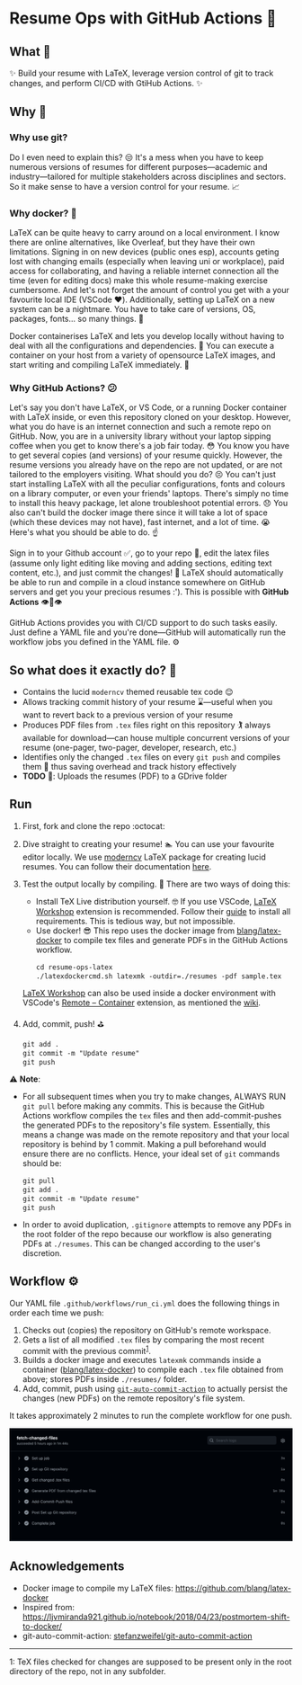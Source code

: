 # Resume Ops with GitHub Actions :rocket:
 
## What :thinking:
:sparkles: Build your resume with LaTeX, leverage version control of git to track changes, and perform CI/CD with GtiHub Actions. :sparkles:

## Why :raised_eyebrow:
### Why use git?
Do I even need to explain this? :unamused: It's a mess when you have to keep numerous versions of resumes for different purposes—academic and industry—tailored for multiple stakeholders across disciplines and sectors. So it make sense to have a version control for your resume. :chart_with_upwards_trend:

### Why docker? :whale:
LaTeX can be quite heavy to carry around on a local environment. I know there are online alternatives, like Overleaf, but they have their own limitations. Signing in on new devices (public ones esp), accounts geting lost with changing emails (especially when leaving uni or workplace), paid access for collaborating, and having a reliable internet connection all the time (even for editing docs) make this whole resume-making exercise cumbersome. And let's not forget the amount of control you get with a your favourite local IDE (VSCode :heart:). Additionally, setting up LaTeX on a new system can be a nightmare. You have to take care of versions, OS, packages, fonts... so many things. :person_fencing:

Docker containerises LaTeX and lets you develop locally without having to deal with all the configurations and dependencies. :lotus_position: You can execute a container on your host from a variety of opensource LaTeX images, and start writing and compiling LaTeX immediately. :man_dancing:

### Why GitHub Actions? :confused:
Let's say you don't have LaTeX, or VS Code, or a running Docker container with LaTeX inside, or even this repository cloned on your desktop. However, what you do have is an internet connection and such a remote repo on GitHub. Now, you are in a university library without your laptop sipping coffee when you get to know there's a job fair today. :flushed: You know you have to get several copies (and versions) of your resume quickly. However, the resume versions you already have on the repo are not updated, or are not tailored to the employers visiting. What should you do? :persevere: You can't just start installing LaTeX with all the peculiar configurations, fonts and colours on a library computer, or even your friends' laptops. There's simply no time to install this heavy package, let alone troubleshoot potential errors. :disappointed: You also can't build the docker image there since it will take a lot of space (which these devices may not have), fast internet, and a lot of time. :sob: Here's what you should be able to do. :point_up:

 Sign in to your Github account :white_check_mark:, go to your repo :file_folder:, edit the latex files (assume only light editing like moving and adding sections, editing text content, etc.), and just commit the changes! :rocket: LaTeX should automatically be able to run and compile in a cloud instance somewhere on GitHub servers and get you your precious resumes :'). This is possible with **GitHub Actions** :eye::lips::eye:

 GitHub Actions provides you with CI/CD support to do such tasks easily. Just define a YAML file and you're done—GitHub will automatically run the workflow jobs you defined in the YAML file. :gear:


## So what does it exactly do? :monocle_face:
- Contains the lucid `moderncv` themed reusable tex code :relieved:
- Allows tracking commit history of your resume :hourglass:—useful when you want to revert back to a previous version of your resume 
- Produces PDF files from `.tex` files right on this repository :golfing: always available for download—can house multiple concurrent versions of your resume (one-pager, two-pager, developer, research, etc.)
- Identifies only the changed `.tex` files on every `git push` and compiles them :dart: thus saving overhead and track history effectively 
- **TODO** :wrench:: Uploads the resumes (PDF) to a GDrive folder 

## Run
1. First, fork and clone the repo :octocat:
2. Dive straight to creating your resume! :swimmer: You can use your favourite editor locally. We use [moderncv](https://github.com/moderncv/moderncv) LaTeX package for creating lucid resumes. You can follow their documentation [here](http://mirrors.ctan.org/macros/latex/contrib/moderncv/manual/moderncv_userguide.pdf).

3. Test the output locally by compiling. :cowboy_hat_face: There are two ways of doing this:
    - Install TeX Live distribution yourself. :nerd_face: If you use VSCode, [LaTeX Workshop](https://marketplace.visualstudio.com/items?itemName=James-Yu.latex-workshop) extension is recommended. Follow their [guide](https://github.com/James-Yu/LaTeX-Workshop/wiki/Install) to install all requirements. This is tedious way, but not impossible. 
    - Use docker! :sunglasses: This repo uses the docker image from [blang/latex-docker](https://github.com/blang/latex-docker) to compile tex files and generate PDFs in the GitHub Actions workflow.
        ```
        cd resume-ops-latex
        ./latexdockercmd.sh latexmk -outdir=./resumes -pdf sample.tex
        ```
    [LaTeX Workshop](https://marketplace.visualstudio.com/items?itemName=James-Yu.latex-workshop) can also be used inside a docker environment with VSCode's [Remote – Container](https://marketplace.visualstudio.com/items?itemName=ms-vscode-remote.remote-containers) extension, as mentioned the [wiki](https://github.com/James-Yu/LaTeX-Workshop/wiki/Install#using-docker). 
4. Add, commit, push! :golf:
    ```
    git add .
    git commit -m "Update resume"
    git push
    ```
:warning: **Note**: 
- For all subsequent times when you try to make changes, ALWAYS RUN `git pull` before making any commits. This is because the GitHub Actions workflow compiles the `tex` files and then add-commit-pushes the generated PDFs to the repository's file system. Essentially, this means a change was made on the remote repository and that your local repository is behind by 1 commit. Making a pull beforehand would ensure there are no conflicts. Hence, your ideal set of `git` commands should be:
    ```
    git pull
    git add .
    git commit -m "Update resume"
    git push   
    ```
- In order to avoid duplication, `.gitignore` attempts to remove any PDFs in the root folder of the repo because our workflow is also generating PDFs at `./resumes`. This can be changed according to the user's discretion.

## Workflow :gear:
Our YAML file `.github/workflows/run_ci.yml` does the following things in order each time we push:
1. Checks out (copies) the repository on GitHub's remote workspace.
2. Gets a list of all modified `.tex` files by comparing the most recent commit with the previous commit<sup>[1](#myfootnote1)</sup>. 
3. Builds a docker image and executes `latexmk` commands inside a container ([blang/latex-docker](https://github.com/blang/latex-docker)) to compile each `.tex` file obtained from above; stores PDFs inside `./resumes/` folder.
4. Add, commit, push using [`git-auto-commit-action`](https://github.com/stefanzweifel/git-auto-commit-action) to actually persist the changes (new PDFs) on the remote repository's file system.

It takes approximately 2 minutes to run the complete workflow for one push.

![Workflow](assets/images/workflow.png)

## Acknowledgements
- Docker image to compile my LaTeX files: <https://github.com/blang/latex-docker>
- Inspired from: <https://ljvmiranda921.github.io/notebook/2018/04/23/postmortem-shift-to-docker/>
- git-auto-commit-action: [stefanzweifel/git-auto-commit-action
](https://github.com/stefanzweifel/git-auto-commit-action)

---

<a name="myfootnote1">1</a>: TeX files checked for changes are supposed to be present only in the root directory of the repo, not in any subfolder.